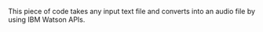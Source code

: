 This piece of code takes any input text file and converts into an audio file by using IBM Watson APIs.
